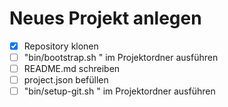 
# Neues Projekt anlegen

- [X] Repository klonen
- [ ] "bin/bootstrap.sh <git-user>" im Projektordner ausführen
- [ ] README.md schreiben
- [ ] project.json befüllen
- [ ] "bin/setup-git.sh <git-user>" im Projektordner ausführen